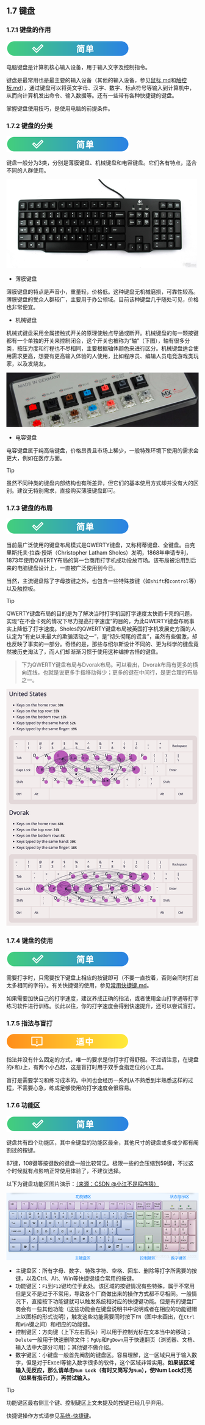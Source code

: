 ## 1.7 键盘

### 1.7.1 键盘的作用
![简单](../../图片/easy.svg)

电脑键盘是计算机核心输入设备，用于输入文字及控制指令。

键盘是最常用也是最主要的输入设备（其他的输入设备，参见[鼠标.md](鼠标.md)和[触控板.md](触控板.md)），通过键盘可以将英文字母、汉字、数字、标点符号等输入到计算机中，从而向计算机发出命令、输入数据等。还有一些带有各种快捷键的键盘。

掌握键盘使用技巧，是使用电脑的前提条件。

### 1.7.2 键盘的分类
![简单](../../图片/easy.svg)

键盘一般分为3类，分别是薄膜键盘、机械键盘和电容键盘。它们各有特点，适合不同的人群使用。

<img src='../../图片/键盘.jpeg' alt='键盘' width=500px>

- 薄膜键盘

薄膜键盘的特点是声音小，重量轻，价格低。这种键盘无机械磨损，可靠性较高。薄膜键盘的受众人群较广，主要用于办公领域。目前该种键盘几乎随处可见，价格也非常便宜。

- 机械键盘

机械式键盘采用金属接触式开关的原理使触点导通或断开。机械键盘的每一颗按键都有一个单独的开关来控制闭合，这个开关也被称为“轴”（下图），轴有很多分类，按压力度和行程也不尽相同，主要根据轴体颜色来进行区分。机械键盘适合使用需求更高，想要有更高输入体验的人使用，比如程序员、编辑人员电竞游戏类玩家，以及发烧友。

<img src='../../图片/yj-jp-switches.webp'>

- 电容键盘

电容键盘属于纯高端键盘，价格昂贵且市场上稀少，一般特殊环境下使用的需求会更大，例如在医疗方面。

>[!TIP]
>虽然不同种类的键盘内部结构也有所差异，但它们的基本使用方式却并没有大的区别。建议无特别需求，直接购买薄膜键盘即可。

### 1.7.3 键盘的布局
![简单](../../图片/easy.svg)

当前最广泛使用的键盘布局模式是QWERTY键盘，又称柯蒂键盘、全键盘。由克里斯托夫·拉森·授斯（Christopher Latham Sholes）发明，1868年申请专利，1873年使用QWERTY布局的第一台商用打字机成功投放市场。该布局被沿用到后来的电脑键盘设计上，一直被广泛使用到今日。

当然，主流键盘除了字母按键之外，也包含一些特殊按键（如`shift`和`control`等）以及触控板。

>[!TIP]
>QWERTY键盘布局的目的是为了解决当时打字机因打字速度太快而卡壳的问题，实现“在不会卡死的情况下尽力提高打字速度”的目的，为此QWERTY键盘布局事实上降低了打字速度。Sholes的QWERTY键盘布局被英国打字机发展史方面的人认定为“有史以来最大的欺骗活动之一”，是“彻头彻尾的谎言”，虽然有些偏激，却也反映了事实的一部分。奇怪的是，那些与绍尔斯设计不同的、更为科学的键盘竟然被历史淘汰了，而人们却渐渐习惯于使用这种编排古怪的键盘。

>下为QWERTY键盘布局与Dvorak布局。可以看出，Dvorak布局有更多的横向连线，也就是说更多手指移动得少；更多的键在中间行，是更合理的布局之一。

<img src='../../图片/yj-jp-dvorak.png'>

### 1.7.4 键盘的使用
![简单](../../图片/easy.svg)

需要打字时，只需要按下键盘上相应的按键即可（不要一直按着，否则会同时打出太多相同的字符）。有关快捷键的使用，参见[常用快捷键.md](/教程/系统/常用快捷键.md)。

如果需要加快自己的打字速度，建议养成正确的指法，或者使用金山打字通等打字练习软件进行训练。长此以往，你的打字速度会得到快速提升，还可以尝试盲打。

### 1.7.5 指法与盲打
![适中](../../图片/medium.svg)

指法并没有什么固定的方式，唯一的要求是你打字打得舒服。不过请注意，在键盘的`F`和`J`上，有两个小凸起，这是盲打时用于双手食指定位的小工具。

盲打是需要学习和练习成本的。中间也会经历一系列从不熟悉到半熟悉这样的过程，不需要心急，练成足够使用的打字速度会很容易。

### 1.7.6 功能区
![简单](../../图片/easy.svg)

键盘共有四个功能区，其中全键盘的功能区最全，其他尺寸的键盘或多或少都有阉割过的按键。

87键，108键等按键数的键盘一般比较常见。极限一些的会压缩到59键，不过这个时候就有点影响正常使用体验了，不建议选择。

以下为键盘功能区图片演示：[（来源：CSDN @小江不是程序猿）](https://blog.csdn.net/jc_ccccc/article/details/108436492)

![键盘功能区](../../图片/yj-jp-1.png)

- 主键盘区：所有字母、数字、特殊字符、空格、回车、删除等打字所需要的按键，以及Ctrl、Alt、Win等快捷键组合常用的按键。
- 功能键区：`F1`到`F12`键均位于此处。该区域的按键情况有些特殊，属于不常用但是又不是过于不常用，导致各个厂商做出来的操作方式都不尽相同。一般情况下，直接按下功能键就可以触发系统相对应的快捷键功能。但是有的键盘厂商会有一些其他功能（这些功能会在键盘说明书中说明或者在相应的功能键帽上以图标的形式说明），触发这些功能需要同时按下`FN`（图中未画出，在`Ctrl`和`Win`键之间）和相应的功能键。
- 控制键区：方向键（上下左右箭头）可以用于控制光标在文本当中的移动；`Delete`一般用于快速删除文件；`PgUp`和`PgDown`用于快速翻页（浏览器、文档、输入法中大部分可用）；其他键不做介绍。
- 数字键区：小键盘一般首先阉割的键盘区。容易理解，这一区域只用于输入数字，但是对于Excel等输入数字很多的软件，这个区域非常实用。**如果该区域输入无反应，那么请单击`Num Lock`（有时又简写为`Num`），使Num Lock灯亮（如果有指示灯），再尝试输入。**

>[!TIP]
> 功能键区最右侧三个键、控制键区上文未提及的按键已经几乎弃用。
>
> 快捷键操作方式请参见[系统-快捷键](../系统/常用快捷键.md)。

